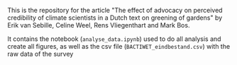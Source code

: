 This is the repository for the article "The effect of advocacy on perceived credibility of climate scientists in a Dutch text on greening of gardens" by Erik van Sebille, Celine Weel, Rens Vliegenthart and Mark Bos. 

It contains the notebook (`analyse_data.ipynb`) used to do all analysis and create all figures, as well as the csv file (`BACTIWET_eindbestand.csv`) with the raw data of the survey
